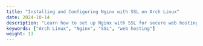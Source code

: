 ```yaml
---
title: "Installing and Configuring Nginx with SSL on Arch Linux"
date: 2024-10-14
description: "Learn how to set up Nginx with SSL for secure web hosting on Arch Linux."
keywords: ["Arch Linux", "Nginx", "SSL", "web hosting"]
weight: 13
---
```

